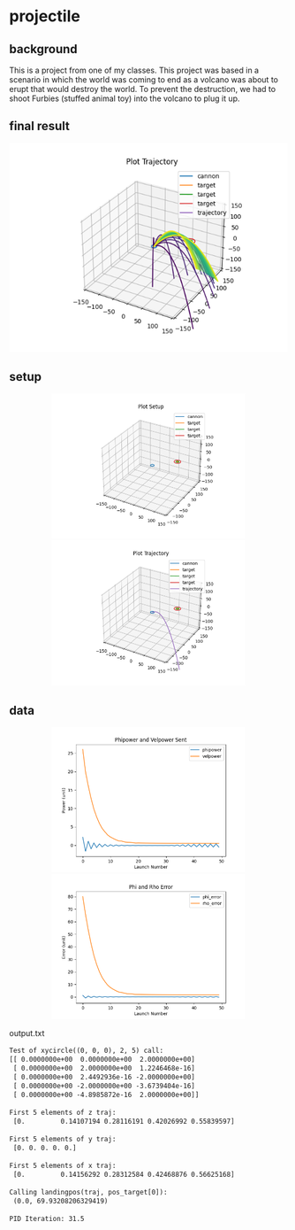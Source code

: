 # projectile

## background
This is a project from one of my classes. This project was based in a scenario in which the world was coming to end as a volcano was about to erupt that would destroy the world. To prevent the destruction, we had to shoot Furbies (stuffed animal toy) into the volcano to plug it up.

## final result
<p align="center">
  <img src="plots/furby_launches.png" width="600">
</p>

## setup
<p align="center" float="left">
  <img src="plots/plotsetup.png" width="350">
  <img src="plots/trajectory.png" width="350">
</p>

## data
<p align="center" float="left">
  <img src="plots/phi_vel_power.png" width="350">
  <img src="plots/phi_rho_error.png" width="350">
</p>

output.txt
```
Test of xycircle((0, 0, 0), 2, 5) call:
[[ 0.0000000e+00  0.0000000e+00  2.0000000e+00]
 [ 0.0000000e+00  2.0000000e+00  1.2246468e-16]
 [ 0.0000000e+00  2.4492936e-16 -2.0000000e+00]
 [ 0.0000000e+00 -2.0000000e+00 -3.6739404e-16]
 [ 0.0000000e+00 -4.8985872e-16  2.0000000e+00]]

First 5 elements of z traj:
 [0.         0.14107194 0.28116191 0.42026992 0.55839597]

First 5 elements of y traj:
 [0. 0. 0. 0. 0.]

First 5 elements of x traj:
 [0.         0.14156292 0.28312584 0.42468876 0.56625168]

Calling landingpos(traj, pos_target[0]):
 (0.0, 69.93208206329419)

PID Iteration: 31.5
```
